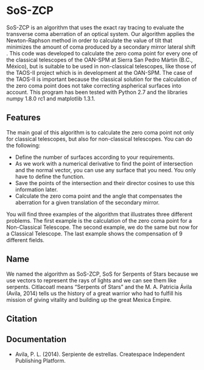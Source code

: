# SoS-ZCP

SoS-ZCP is an algorithm that uses the exact ray tracing to evaluate the transverse coma aberration of an optical system. Our algorithm applies the Newton-Raphson method in order to calculate the value of tilt that minimizes the amount of coma produced by a secondary mirror lateral shift . This code was developed to calculate the zero coma point for every one of the classical telescopes of the OAN-SPM at Sierra San Pedro Mártin (B.C., México), but is suitable to be used in non-classical telescopes, like those of the TAOS-II project which is in development at the OAN-SPM. The case of the TAOS-II is important because the classical solution for the calculation of the zero coma point does not take correcting aspherical surfaces into account. This program has been tested with Python 2.7 and the libraries numpy 1.8.0 rc1 and matplotlib 1.3.1.

## Features
The main goal of this algorithm is to calculate the zero coma point not only for classical telescopes, but also for non-classical telescopes. You can do the following:
* Define the number of surfaces according to your requirements.
* As we work with a numerical derivative to find the point of intersection and the normal vector, you can use any surface that you need. You only have to define the function.
* Save the points of the intersection and their director cosines to use this information later.
* Calculate the zero coma point and the angle that compensates the aberration for a given translation of the secondary mirror.

You will find three examples of the algorithm that illustrates three different problems. The first example is the calculation of the zero coma point for a Non-Classical Telescope. The second example, we do the same but now for a Classical Telescope. The last example shows the compensation of 9 different fields.

## Name

We named the algorithm as SoS-ZCP, SoS for Serpents of Stars because we use vectors to represent the rays of lights and we can see them like serpents. Citlacoatl means “Serpents of Stars” and the M. A. Patricia Ávila (Avila, 2014) tells us the history of a great warrior who had to fulfill his mission of giving vitality and building up the great Mexica Empire.

## Citation

## Documentation
* Avila, P. L. (2014). Serpiente de estrellas. Createspace Independent Publishing Platform.
